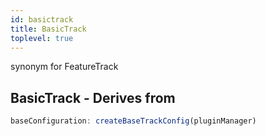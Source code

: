 ```yaml
---
id: basictrack
title: BasicTrack
toplevel: true
---
```


synonym for FeatureTrack

## BasicTrack - Derives from

```js
baseConfiguration: createBaseTrackConfig(pluginManager)
```
